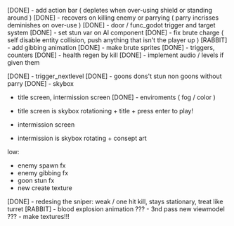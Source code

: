 [DONE] - add action bar ( depletes when over-using shield or standing around )
[DONE] - recovers on killing enemy or parrying ( parry incrisses deminishes on over-use )
[DONE] - door / func_godot trigger and target system
[DONE] - set stun var on AI component
[DONE] - fix brute charge ( self disable entity collision, push anything that isn't the player up )
[RABBIT] - add gibbing animation
[DONE] - make brute sprites
[DONE] - triggers, counters
[DONE] - health regen by kill
[DONE] - implement audio / levels if given them

[DONE] - trigger_nextlevel
[DONE] - goons dons't stun non goons without parry
[DONE] - skybox
- title screen, intermission screen
[DONE] - enviroments ( fog / color )

- title screen is skybox rotationing + title + press enter to play!
- intermission screen
- intermission is skybox rotating + consept art

low:
- enemy spawn fx
- enemy gibbing fx
- goon stun fx
- new create texture

[DONE] - redesing the sniper: weak / one hit kill, stays stationary, treat like turret
[RABBIT] - blood explosion animation
??? - 3nd pass new viewmodel
??? - make textures!!!
